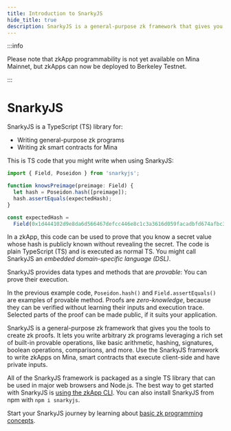```yaml
---
title: Introduction to SnarkyJS
hide_title: true
description: SnarkyJS is a general-purpose zk framework that gives you the tools to create zk proofs. SnarkyJS is a TypeScript library for writing general-purpose zk programs and writing zk smart contracts for Mina.
---
```


:::info

Please note that zkApp programmability is not yet available on Mina Mainnet, but
zkApps can now be deployed to Berkeley Testnet.

:::

# SnarkyJS

SnarkyJS is a TypeScript (TS) library for:

- Writing general-purpose zk programs
- Writing zk smart contracts for Mina

This is TS code that you might write when using SnarkyJS:

```ts
import { Field, Poseidon } from 'snarkyjs';

function knowsPreimage(preimage: Field) {
  let hash = Poseidon.hash([preimage]);
  hash.assertEquals(expectedHash);
}

const expectedHash =
  Field(0x1d444102d9e8da6d566467defcc446e8c1c3a3616d059facadbfd674afbc37ecn);
```

In a zkApp, this code can be used to prove that you know a secret value whose hash is publicly known without revealing the secret.
The code is plain TypeScript (TS) and is executed as normal TS. You might call SnarkyJS an _embedded domain-specific language (DSL)_.

SnarkyJS provides data types and methods that are _provable_: You can prove their execution. 

In the previous example code, `Poseidon.hash()` and `Field.assertEquals()` are examples of provable method. Proofs are _zero-knowledge_, because they can be verified without learning their inputs and execution trace. Selected parts of the proof can be made public, if it suits your application.

SnarkyJS is a general-purpose zk framework that gives you the tools to create zk proofs. It lets you write arbitrary zk programs leveraging a rich set of built-in provable operations, like basic arithmetic, hashing, signatures, boolean operations, comparisons, and more. Use the SnarkyJS framework to write zkApps on Mina, smart contracts that execute client-side and have private inputs.

All of the SnarkyJS framework is packaged as a single TS library that can be used in major web browsers and Node.js. The best way to get started with SnarkyJS is [using the zkApp CLI](./how-to-write-a-zkapp). You can also install SnarkyJS from npm with `npm i snarkyjs`.

Start your SnarkyJS journey by learning about [basic zk programming concepts](./snarkyjs/basic-concepts).